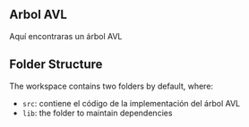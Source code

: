 ## Arbol AVL

Aquí encontraras un árbol AVL

## Folder Structure

The workspace contains two folders by default, where:

- `src`: contiene el código de la implementación del árbol AVL
- `lib`: the folder to maintain dependencies


